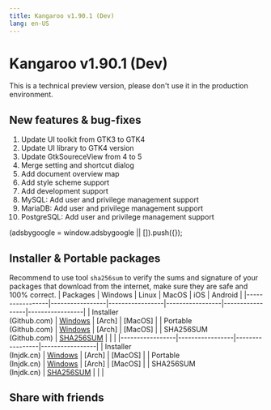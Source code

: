 ```yaml
---
title: Kangaroo v1.90.1 (Dev)
lang: en-US
---
```


# Kangaroo v1.90.1 (Dev)
This is a technical preview version, please don't use it in the production environment.

## New features & bug-fixes
1. Update UI toolkit from GTK3 to GTK4
2. Update UI library to GTK4 version
3. Update GtkSoureceView from 4 to 5
4. Merge setting and shortcut dialog
5. Add document overview map
6. Add style scheme support
7. Add development support
8. MySQL: Add user and privilege management support
9. MariaDB: Add user and privilege management support
10. PostgreSQL: Add user and privilege management support

<div>
    <script2 type="text/javascript" async="true" src="https://pagead2.googlesyndication.com/pagead/js/adsbygoogle.js" />
    <ins class="adsbygoogle"
        style="display:block; text-align:center;"
        data-ad-layout="in-article"
        data-ad-format="fluid"
        data-ad-client="ca-pub-3975819313740938"
        data-ad-slot="6760827895"></ins>
    <script2 type="text/javascript">
        (adsbygoogle = window.adsbygoogle || []).push({});
    </script2>
</div>

## Installer & Portable packages
Recommend to use tool `sha256sum` to verify the sums and signature of your packages that download from the internet, make sure they are safe and 100% correct.
| Packages        | Windows         | Linux           | MacOS           | iOS             | Android         |
|-----------------|-----------------|-----------------|-----------------|-----------------|-----------------|
| Installer<br/>(Github.com) | [Windows](https://github.com/dbkangaroo/kangaroo/releases/download/v1.90.1.211231/kangaroo-1.90.1.211231-AMD64.exe) | [Arch] | [MacOS] |
| Portable<br/>(Github.com) | [Windows](https://github.com/dbkangaroo/kangaroo/releases/download/v1.90.1.211231/kangaroo-1.90.1.211231-AMD64.7z) | [Arch] | [MacOS] |
| SHA256SUM<br/>(Github.com) | [SHA256SUM](https://github.com/dbkangaroo/kangaroo/releases/download/v1.90.1.211231/kangaroo-1.90.1.211231.sha256sum) | | |
|-----------------|-----------------|-----------------|-----------------|
| Installer<br/>(Injdk.cn) | [Windows](https://d4.injdk.cn/dbkangaroo/v1.90.1.211231/kangaroo-1.90.1.211231-AMD64.exe) | [Arch] | [MacOS] |
| Portable<br/>(Injdk.cn)  | [Windows](https://d4.injdk.cn/dbkangaroo/v1.90.1.211231/kangaroo-1.90.1.211231-AMD64.7z) | [Arch] | [MacOS] |
| SHA256SUM<br/>(Injdk.cn) | [SHA256SUM](https://d4.injdk.cn/dbkangaroo/v1.90.1.211231/kangaroo-1.90.1.211231.sha256sum) | | |


## Share with friends
<social-share :networks="['facebook', 'twitter', 'whatsapp', 'telegram', 'linkedin', 'reddit', 'line', 'skype', 'pinterest']" />